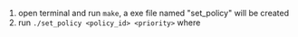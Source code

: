 1. open terminal and run `make`, a exe file named "set_policy" will be created
2. run `./set_policy <policy_id> <priority>` where  